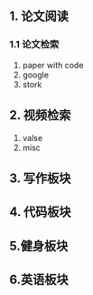 ## 1. 论文阅读

### 1.1 论文检索
1. paper with code
2. google
3. stork



## 2. 视频检索
1. valse
2. misc


## 3. 写作板块


## 4. 代码板块


## 5.健身板块

## 6.英语板块


